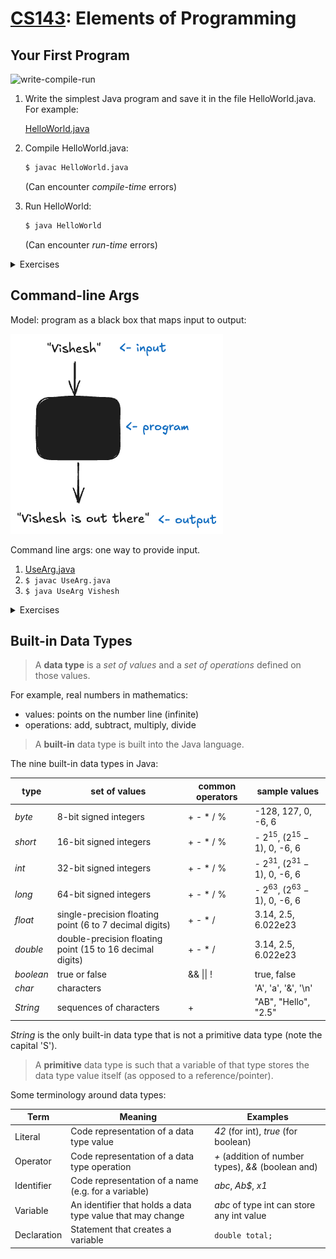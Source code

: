 # [CS143](../index.md): Elements of Programming

## Your First Program

![write-compile-run](ecc4cfacd1f05a068fa75a25de45fe76.jpeg.avif)


1. Write the simplest Java program and save it in the file HelloWorld.java. For example:

    [HelloWorld.java](/code/HelloWorld.java)

2. Compile HelloWorld.java:

    ```bash
    $ javac HelloWorld.java
    ```

    (Can encounter _compile-time_ errors)

3. Run HelloWorld:

    ```bash
    $ java HelloWorld
    ```

    (Can encounter _run-time_ errors)

<details>
<summary>Exercises</summary>

1. Write a program that prints the message `Hello World` 10 times.

</details>

## Command-line Args

Model: program as a black box that maps input to output:

![](function.excalidraw.png)

Command line args: one way to provide input.

1. [UseArg.java](/code/UseArg.java)
2. `$ javac UseArg.java`
3. `$ java UseArg Vishesh`

<details>
<summary>Exercises</summary>

1. Write a program UseThree.java that takes three names as command-line arguments and prints a proper sentence with the names in the reverse of the order given, so that, for example, `java UseThree Alice Bob Carol` prints `Hi Carol, Bob, and Alice`. 

</details>

## Built-in Data Types

> A **data type** is a _set of values_ and a _set of operations_ defined on those values.

For example, real numbers in mathematics:
- values: points on the number line (infinite)
- operations: add, subtract, multiply, divide

> A **built-in** data type is built into the Java language.

The nine built-in data types in Java:

| type | set of values | common operators | sample values |
| --- | --- | --- | --- |
| _byte_ | 8-bit signed integers | + - * / % | -128, 127, 0, -6, 6 | 
| _short_ | 16-bit signed integers | + - * / % | - $2^{15}$, $(2^{15} - 1)$, 0, -6, 6 |
| _int_ | 32-bit signed integers | + - * / % | - $2^{31}$, $(2^{31} - 1)$, 0, -6, 6 |
| _long_ | 64-bit signed integers | + - * / % | - $2^{63}$, $(2^{63} - 1)$, 0, -6, 6 |
| _float_ | single-precision floating point (6 to 7 decimal digits) | + - * / | 3.14, 2.5, 6.022e23 |
| _double_ | double-precision floating point (15 to 16 decimal digits) | + - * / | 3.14, 2.5, 6.022e23 |
| _boolean_ | true or false | && \|\| ! | true, false |
| _char_ | characters |  | 'A', 'a', '&', '\n' |
| _String_ | sequences of characters | + | "AB", "Hello", "2.5" |

_String_ is the only built-in data type that is not a primitive data type (note the capital 'S').

> A **primitive** data type is such that a variable of that type stores the data type value itself (as opposed to a reference/pointer).

Some terminology around data types:

| Term | Meaning | Examples |
| --- | --- | --- |
| Literal | Code representation of a data type value | _42_ (for int), _true_ (for boolean) |
| Operator | Code representation of a data type operation | _+_ (addition of number types), _&&_ (boolean and) |
| Identifier | Code representation of a name (e.g. for a variable) | _abc_, _Ab$_, _x1_ |
| Variable | An identifier that holds a data type value that may change | _abc_ of type int can store any int value |
| Declaration | Statement that creates a variable | `double total;` | 